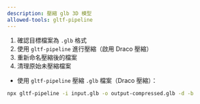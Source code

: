 ```yaml
---
description: 壓縮 glb 3D 模型
allowed-tools: gltf-pipeline
---
```



1. 確認目標檔案為 `.glb` 格式
2. 使用 `gltf-pipeline` 進行壓縮（啟用 Draco 壓縮）
3. 重新命名壓縮後的檔案
4. 清理原始未壓縮檔案

- 使用 `gltf-pipeline` 壓縮 `.glb` 檔案（Draco 壓縮）：
```bash
npx gltf-pipeline -i input.glb -o output-compressed.glb -d -b
```
